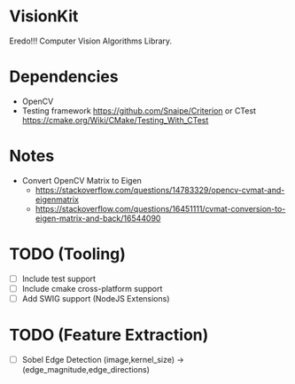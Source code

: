 # VisionKit
Eredo!!! Computer Vision Algorithms Library. 

# Dependencies 
* OpenCV
* Testing framework https://github.com/Snaipe/Criterion or CTest https://cmake.org/Wiki/CMake/Testing_With_CTest

# Notes
* Convert OpenCV Matrix to Eigen 
	* https://stackoverflow.com/questions/14783329/opencv-cvmat-and-eigenmatrix
	* https://stackoverflow.com/questions/16451111/cvmat-conversion-to-eigen-matrix-and-back/16544090

# TODO (Tooling)
- [ ] Include test support
- [ ] Include cmake cross-platform support
- [ ] Add SWIG support (NodeJS Extensions)

# TODO (Feature Extraction)
- [ ] Sobel Edge Detection (image,kernel_size) -> (edge_magnitude,edge_directions)
